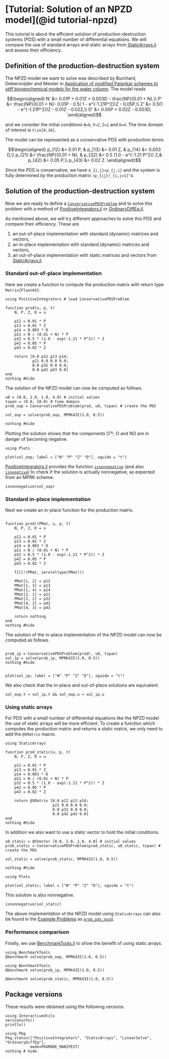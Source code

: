 # [Tutorial: Solution of an NPZD model](@id tutorial-npzd)

This tutorial is about the efficient solution of production-destruction systems (PDS) with a small number of differential equations.
We will compare the use of standard arrays and static arrays from [StaticArrays.jl](https://juliaarrays.github.io/StaticArrays.jl/stable/) and assess their efficiency.

## Definition of the production-destruction system

The NPZD model we want to solve was described by Burchard, Deleersnijder and Meister in [Application of modified Patankar schemes to stiff biogeochemical models for the water column](https://doi.org/10.1007/s10236-005-0001-x). The model reads
```math
\begin{aligned}
N' &= 0.01P + 0.01Z + 0.003D - \frac{NP}{0.01 + N},\\
P' &= \frac{NP}{0.01 + N}- 0.01P - 0.5( 1 - e^{-1.21P^2})Z - 0.05P,\\
Z' &= 0.5(1 - e^{-1.21P^2})Z - 0.01Z - 0.02Z,\\
D' &= 0.05P + 0.02Z - 0.003D,
\end{aligned}
```
and we consider the initial conditions ``N=8``, ``P=2``, ``Z=1`` and ``D=4``. The time domain of interest is ``t\in[0,10]``. 

The model can be represented as a conservative PDS with production terms
```math
\begin{aligned}
p_{12} &= 0.01 P, & p_{13} &= 0.01 Z, & p_{14} &= 0.003 D,\\
p_{21} &= \frac{NP}{0.01 + N}, & p_{32} &= 0.5  (1.0 - e^{-1.21  P^2})  Z,& p_{42} &= 0.05  P,\\
p_{43} &= 0.02  Z.
\end{aligned}
```
Since the PDS is conservative, we have ``d_{i,j}=p_{j,i}`` and the system is fully determined by the production matrix ``(p_{ij})_{i,j=1}^4``.

## Solution of the production-destruction system

Now we are ready to define a [`ConservativePDSProblem`](@ref) and to solve this problem with a method of [PositiveIntegrators.jl](https://github.com/SKopecz/PositiveIntegrators.jl) or [OrdinaryDiffEq.jl](https://docs.sciml.ai/OrdinaryDiffEq/stable/). 

As mentioned above, we will try different approaches to solve this PDS and compare their efficiency. These are
1. an out-of-place implementation with standard (dynamic) matrices and vectors,
2. an in-place implementation with standard (dynamic) matrices and vectors,
3. an out-of-place implementation with static matrices and vectors from [StaticArrays.jl](https://juliaarrays.github.io/StaticArrays.jl/stable/).

### Standard out-of-place implementation

Here we create a function to compute the production matrix with return type `Matrix{Float64}`.

```@example NPZD
using PositiveIntegrators # load ConservativePDSProblem

function prod(u, p, t)
    N, P, Z, D = u

    p12 = 0.01 * P
    p13 = 0.01 * Z
    p14 = 0.003 * D
    p21 = N / (0.01 + N) * P
    p32 = 0.5 * (1.0 - exp(-1.21 * P^2)) * Z
    p42 = 0.05 * P
    p43 = 0.02 * Z

    return [0.0 p12 p13 p14;
            p21 0.0 0.0 0.0;
            0.0 p32 0.0 0.0;
            0.0 p42 p43 0.0]
end
nothing #hide
```
The solution of the NPZD model can now be computed as follows.
```@example NPZD
u0 = [8.0, 2.0, 1.0, 4.0] # initial values
tspan = (0.0, 10.0) # time domain
prob_oop = ConservativePDSProblem(prod, u0, tspan) # create the PDS

sol_oop = solve(prob_oop, MPRK43I(1.0, 0.5))

nothing #hide
```
Plotting the solution shows that the components O¹ᴰ, O and NO are in danger of becoming negative. 
```@example NPZD
using Plots

plot(sol_oop; label = ["N" "P" "Z" "D"], xguide = "t")
```
[PositiveIntegrators.jl](https://github.com/SKopecz/PositiveIntegrators.jl) provides the function [`isnonnegative`](@ref) (and also [`isnegative`](@ref)) to check if the solution is actually nonnegative, as expected from an MPRK scheme.
```@example NPZD
isnonnegative(sol_oop)
```

### Standard in-place implementation

Next we create an in-place function for the production matrix.

```@example NPZD

function prod!(PMat, u, p, t)
    N, P, Z, D = u

    p12 = 0.01 * P
    p13 = 0.01 * Z
    p14 = 0.003 * D
    p21 = N / (0.01 + N) * P
    p32 = 0.5 * (1.0 - exp(-1.21 * P^2)) * Z
    p42 = 0.05 * P
    p43 = 0.02 * Z

    fill!(PMat, zero(eltype(PMat)))

    PMat[1, 2] = p12
    PMat[1, 3] = p13
    PMat[1, 4] = p14
    PMat[2, 1] = p21
    PMat[3, 2] = p32
    PMat[4, 2] = p42
    PMat[4, 3] = p43

    return nothing
end
nothing #hide
```

The solution of the in-place implementation of the NPZD model can now be computed as follows.
```@example NPZD

prob_ip = ConservativePDSProblem(prod!, u0, tspan)
sol_ip = solve(prob_ip, MPRK43I(1.0, 0.5))
nothing #hide
```
```@example NPZD

plot(sol_ip; label = ["N" "P" "Z" "D"], xguide = "t")
```

We also check that the in-place and out-of-place solutions are equivalent.
```@example NPZD
sol_oop.t ≈ sol_ip.t && sol_oop.u ≈ sol_ip.u
```

### Using static arrays
For PDS with a small number of differential equations like the NPZD model the use of static arrays will be more efficient. To create a function which computes the production matrix and returns a static matrix, we only need to add the `@SMatrix` macro.

```@example NPZD
using StaticArrays

function prod_static(u, p, t)
    N, P, Z, D = u

    p12 = 0.01 * P
    p13 = 0.01 * Z
    p14 = 0.003 * D
    p21 = N / (0.01 + N) * P
    p32 = 0.5 * (1.0 - exp(-1.21 * P^2)) * Z
    p42 = 0.05 * P
    p43 = 0.02 * Z

    return @SMatrix [0.0 p12 p13 p14;
                     p21 0.0 0.0 0.0;
                     0.0 p32 0.0 0.0;
                     0.0 p42 p43 0.0]
end
nothing #hide
```
In addition we also want to use a static vector to hold the initial conditions.
```@example NPZD
u0_static = @SVector [8.0, 2.0, 1.0, 4.0] # initial values
prob_static = ConservativePDSProblem(prod_static, u0_static, tspan) # create the PDS

sol_static = solve(prob_static, MPRK43I(1.0, 0.5))

nothing #hide
```
```@example NPZD
using Plots

plot(sol_static; label = ["N" "P" "Z" "D"], xguide = "t")
```
This solution is also nonnegative.
```@example NPZD
isnonnegative(sol_static)
```

The above implementation of the NPZD model using `StaticArrays` can also be found in the [Example Problems](https://skopecz.github.io/PositiveIntegrators.jl/dev/api_reference/#Example-problems) as [`prob_pds_npzd`](@ref).

### Performance comparison

Finally, we use [BenchmarkTools.jl](https://github.com/JuliaCI/BenchmarkTools.jl)
to show the benefit of using static arrays.

```@example NPZD
using BenchmarkTools
@benchmark solve(prob_oop, MPRK43I(1.0, 0.5))
```

```@example NPZD
using BenchmarkTools
@benchmark solve(prob_ip, MPRK43I(1.0, 0.5))
```

```@example NPZD
@benchmark solve(prob_static, MPRK43I(1.0, 0.5))
```

## Package versions

These results were obtained using the following versions.
```@example NPZD
using InteractiveUtils
versioninfo()
println()

using Pkg
Pkg.status(["PositiveIntegrators", "StaticArrays", "LinearSolve", "OrdinaryDiffEq"],
           mode=PKGMODE_MANIFEST)
nothing # hide
```
